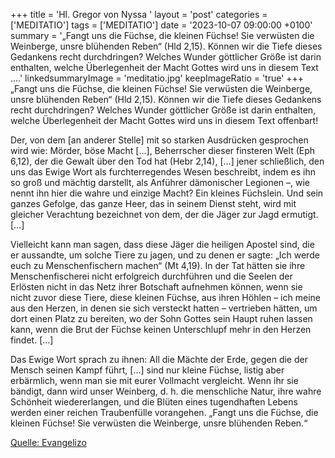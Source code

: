 +++
title = 'Hl. Gregor von Nyssa  '
layout = 'post'
categories = ['MEDITATIO']
tags = ['MEDITATIO']
date = '2023-10-07 09:00:00 +0100'
summary = '„Fangt uns die Füchse, die kleinen Füchse! Sie verwüsten die Weinberge, unsre blühenden Reben“ (Hld 2,15). Können wir die Tiefe dieses Gedankens recht durchdringen? Welches Wunder göttlicher Größe ist darin enthalten, welche Überlegenheit der Macht Gottes wird uns in diesem Text ....'
linkedsummaryImage = 'meditatio.jpg'
keepImageRatio = 'true'
+++
„Fangt uns die Füchse, die kleinen Füchse! Sie verwüsten die Weinberge, unsre blühenden Reben“ (Hld 2,15). Können wir die Tiefe dieses Gedankens recht durchdringen? Welches Wunder göttlicher Größe ist darin enthalten, welche Überlegenheit der Macht Gottes wird uns in diesem Text offenbart!

Der, von dem [an anderer Stelle] mit so starken Ausdrücken gesprochen wird wie: Mörder, böse Macht […], Beherrscher dieser finsteren Welt (Eph 6,12), der die Gewalt über den Tod hat (Hebr 2,14), […] jener schließlich, den uns das Ewige Wort als furchterregendes Wesen beschreibt, indem es ihn so groß und mächtig darstellt, als Anführer dämonischer Legionen –, wie nennt ihn hier die wahre und einzige Macht? Ein kleines Füchslein.<!--more--> Und sein ganzes Gefolge, das ganze Heer, das in seinem Dienst steht, wird mit gleicher Verachtung bezeichnet von dem, der die Jäger zur Jagd ermutigt. […]

Vielleicht kann man sagen, dass diese Jäger die heiligen Apostel sind, die er aussandte, um solche Tiere zu jagen, und zu denen er sagte: „Ich werde euch zu Menschenfischern machen“ (Mt 4,19). In der Tat hätten sie ihre Menschenfischerei nicht erfolgreich durchführen und die Seelen der Erlösten nicht in das Netz ihrer Botschaft aufnehmen können, wenn sie nicht zuvor diese Tiere, diese kleinen Füchse, aus ihren Höhlen – ich meine aus den Herzen, in denen sie sich versteckt hatten – vertrieben hätten, um dort einen Platz zu bereiten, wo der Sohn Gottes sein Haupt ruhen lassen kann, wenn die Brut der Füchse keinen Unterschlupf mehr in den Herzen findet. […]

Das Ewige Wort sprach zu ihnen: All die Mächte der Erde, gegen die der Mensch seinen Kampf führt, […] sind nur kleine Füchse, listig aber erbärmlich, wenn man sie mit eurer Vollmacht vergleicht. Wenn ihr sie bändigt, dann wird unser Weinberg, d. h. die menschliche Natur, ihre wahre Schönheit wiedererlangen, und die Blüten eines tugendhaften Lebens werden einer reichen Traubenfülle vorangehen. „Fangt uns die Füchse, die kleinen Füchse! Sie verwüsten die Weinberge, unsre blühenden Reben.“




[Quelle: Evangelizo](https://evangeliumtagfuertag.org/DE/gospel)
